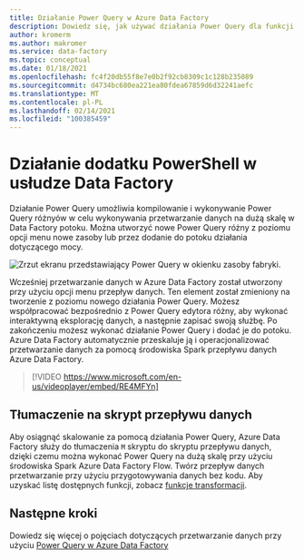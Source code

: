 ```yaml
---
title: Działanie Power Query w Azure Data Factory
description: Dowiedz się, jak używać działania Power Query dla funkcji przetwarzanie danych w potoku Data Factory
author: kromerm
ms.author: makromer
ms.service: data-factory
ms.topic: conceptual
ms.date: 01/18/2021
ms.openlocfilehash: fc4f20db55f8e7e0b2f92cb8309c1c128b235089
ms.sourcegitcommit: d4734bc680ea221ea80fdea67859d6d32241aefc
ms.translationtype: MT
ms.contentlocale: pl-PL
ms.lasthandoff: 02/14/2021
ms.locfileid: "100385459"
---
```

# <a name="power-query-activity-in-data-factory"></a>Działanie dodatku PowerShell w usłudze Data Factory

Działanie Power Query umożliwia kompilowanie i wykonywanie Power Query różnyów w celu wykonywania przetwarzanie danych na dużą skalę w Data Factory potoku. Można utworzyć nowe Power Query różny z poziomu opcji menu nowe zasoby lub przez dodanie do potoku działania dotyczącego mocy.

![Zrzut ekranu przedstawiający Power Query w okienku zasoby fabryki.](media/data-flow/power-query-wrangling.png)

Wcześniej przetwarzanie danych w Azure Data Factory został utworzony przy użyciu opcji menu przepływ danych. Ten element został zmieniony na tworzenie z poziomu nowego działania Power Query. Możesz współpracować bezpośrednio z Power Query edytora różny, aby wykonać interaktywną eksplorację danych, a następnie zapisać swoją służbę. Po zakończeniu możesz wykonać działanie Power Query i dodać je do potoku. Azure Data Factory automatycznie przeskaluje ją i operacjonalizować przetwarzanie danych za pomocą środowiska Spark przepływu danych Azure Data Factory.

> [!VIDEO https://www.microsoft.com/en-us/videoplayer/embed/RE4MFYn]

## <a name="translation-to-data-flow-script"></a>Tłumaczenie na skrypt przepływu danych

Aby osiągnąć skalowanie za pomocą działania Power Query, Azure Data Factory służy do tłumaczenia ```M``` skryptu do skryptu przepływu danych, dzięki czemu można wykonać Power Query na dużą skalę przy użyciu środowiska Spark Azure Data Factory Flow. Twórz przepływ danych przetwarzanie przy użyciu przygotowywania danych bez kodu. Aby uzyskać listę dostępnych funkcji, zobacz [funkcje transformacji](wrangling-functions.md).

## <a name="next-steps"></a>Następne kroki

Dowiedz się więcej o pojęciach dotyczących przetwarzanie danych przy użyciu [Power Query w Azure Data Factory](wrangling-tutorial.md)
